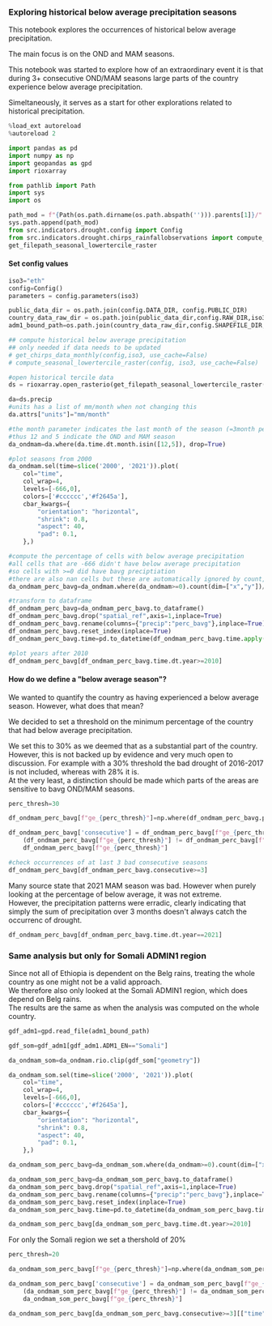### Exploring historical below average precipitation seasons
This notebook explores the occurrences of historical below average precipitation. 

The main focus is on the OND and MAM seasons. 

This notebook was started to explore how of an extraordinary event it is that during 3+ consecutive OND/MAM seasons large parts of the country experience below average precipitation. 

Simeltaneously, it serves as a start for other explorations related to historical precipitation. 

```python
%load_ext autoreload
%autoreload 2
```

```python
import pandas as pd
import numpy as np
import geopandas as gpd
import rioxarray
```

```python
from pathlib import Path
import sys
import os

path_mod = f"{Path(os.path.dirname(os.path.abspath(''))).parents[1]}/"
sys.path.append(path_mod)
from src.indicators.drought.config import Config
from src.indicators.drought.chirps_rainfallobservations import compute_seasonal_tercile_raster, \
get_filepath_seasonal_lowertercile_raster
```

#### Set config values

```python
iso3="eth"
config=Config()
parameters = config.parameters(iso3)

public_data_dir = os.path.join(config.DATA_DIR, config.PUBLIC_DIR)
country_data_raw_dir = os.path.join(public_data_dir,config.RAW_DIR,iso3)
adm1_bound_path=os.path.join(country_data_raw_dir,config.SHAPEFILE_DIR,parameters["path_admin1_shp"])
```

```python
## compute historical below average precipitation
## only needed if data needs to be updated
# get_chirps_data_monthly(config,iso3, use_cache=False)
# compute_seasonal_lowertercile_raster(config, iso3, use_cache=False)
```

```python
#open historical tercile data
ds = rioxarray.open_rasterio(get_filepath_seasonal_lowertercile_raster(iso3,config)).sortby("time")
```

```python
da=ds.precip
#units has a list of mm/month when not changing this
da.attrs["units"]="mm/month"
```

```python
#the month parameter indicates the last month of the season (=3month period)
#thus 12 and 5 indicate the OND and MAM season
da_ondmam=da.where(da.time.dt.month.isin([12,5]), drop=True)
```

```python
#plot seasons from 2000
da_ondmam.sel(time=slice('2000', '2021')).plot(    
    col="time",
    col_wrap=4,
    levels=[-666,0],
    colors=['#cccccc','#f2645a'],
    cbar_kwargs={
        "orientation": "horizontal",
        "shrink": 0.8,
        "aspect": 40,
        "pad": 0.1,
    },)
```

```python
#compute the percentage of cells with below average precipitation
#all cells that are -666 didn't have below average precipitation
#so cells with >=0 did have bavg preciptiation
#there are also nan cells but these are automatically ignored by count, which is good
da_ondmam_perc_bavg=da_ondmam.where(da_ondmam>=0).count(dim=["x","y"])/da_ondmam.count(dim=["x","y"])*100
```

```python
#transform to dataframe
df_ondmam_perc_bavg=da_ondmam_perc_bavg.to_dataframe()
df_ondmam_perc_bavg.drop("spatial_ref",axis=1,inplace=True)
df_ondmam_perc_bavg.rename(columns={"precip":"perc_bavg"},inplace=True)
df_ondmam_perc_bavg.reset_index(inplace=True)
df_ondmam_perc_bavg.time=pd.to_datetime(df_ondmam_perc_bavg.time.apply(lambda x: x.strftime('%Y-%m-%d')))
```

```python
#plot years after 2010
df_ondmam_perc_bavg[df_ondmam_perc_bavg.time.dt.year>=2010]
```

#### How do we define a "below average season"? 
We wanted to quantify the country as having experienced a below average season. However, what does that mean? 

We decided to set a threshold on the minimum percentage of the country that had below average precipitation. 

We set this to 30% as we deemed that as a substantial part of the country. However, this is not backed up by evidence and very much open to discussion. 
For example with a 30% threshold the bad drought of 2016-2017 is not included, whereas with 28% it is.  
At the very least, a distinction should be made which parts of the areas are sensitive to bavg OND/MAM seasons. 

```python
perc_thresh=30
```

```python
df_ondmam_perc_bavg[f"ge_{perc_thresh}"]=np.where(df_ondmam_perc_bavg.perc_bavg>=perc_thresh,1,0)
```

```python
df_ondmam_perc_bavg['consecutive'] = df_ondmam_perc_bavg[f"ge_{perc_thresh}"].groupby( \
    (df_ondmam_perc_bavg[f"ge_{perc_thresh}"] != df_ondmam_perc_bavg[f"ge_{perc_thresh}"].shift()).cumsum()).transform('size') * \
    df_ondmam_perc_bavg[f"ge_{perc_thresh}"]

```

```python
#check occurrences of at last 3 bad consecutive seasons
df_ondmam_perc_bavg[df_ondmam_perc_bavg.consecutive>=3]
```

Many source state that 2021 MAM season was bad. However when purely looking at the percentage of below average, it was not extreme.   
However, the precipitation patterns were erradic, clearly indicating that simply the sum of precipitation over 3 months doesn't always catch the occurrenc of drought. 

```python
df_ondmam_perc_bavg[df_ondmam_perc_bavg.time.dt.year==2021]
```

### Same analysis but only for Somali ADMIN1 region
Since not all of Ethiopia is dependent on the Belg rains, treating the whole country as one might not be a valid approach.    
We therefore also only looked at the Somali ADMIN1 region, which does depend on Belg rains.   
The results are the same as when the analysis was computed on the whole country. 

```python
gdf_adm1=gpd.read_file(adm1_bound_path)
```

```python
gdf_som=gdf_adm1[gdf_adm1.ADM1_EN=="Somali"]
```

```python
da_ondmam_som=da_ondmam.rio.clip(gdf_som["geometry"])
```

```python
da_ondmam_som.sel(time=slice('2000', '2021')).plot(    
    col="time",
    col_wrap=4,
    levels=[-666,0],
    colors=['#cccccc','#f2645a'],
    cbar_kwargs={
        "orientation": "horizontal",
        "shrink": 0.8,
        "aspect": 40,
        "pad": 0.1,
    },)
```

```python
da_ondmam_som_perc_bavg=da_ondmam_som.where(da_ondmam>=0).count(dim=["x","y"])/da_ondmam_som.count(dim=["x","y"])*100
```

```python
da_ondmam_som_perc_bavg=da_ondmam_som_perc_bavg.to_dataframe()
da_ondmam_som_perc_bavg.drop("spatial_ref",axis=1,inplace=True)
da_ondmam_som_perc_bavg.rename(columns={"precip":"perc_bavg"},inplace=True)
da_ondmam_som_perc_bavg.reset_index(inplace=True)
da_ondmam_som_perc_bavg.time=pd.to_datetime(da_ondmam_som_perc_bavg.time.apply(lambda x: x.strftime('%Y-%m-%d')))
```

```python
da_ondmam_som_perc_bavg[da_ondmam_som_perc_bavg.time.dt.year>=2010]
```

For only the Somali region we set a thershold of 20%

```python
perc_thresh=20
```

```python
da_ondmam_som_perc_bavg[f"ge_{perc_thresh}"]=np.where(da_ondmam_som_perc_bavg.perc_bavg>=perc_thresh,1,0)
```

```python
da_ondmam_som_perc_bavg['consecutive'] = da_ondmam_som_perc_bavg[f"ge_{perc_thresh}"].groupby( \
    (da_ondmam_som_perc_bavg[f"ge_{perc_thresh}"] != da_ondmam_som_perc_bavg[f"ge_{perc_thresh}"].shift()).cumsum()).transform('size') * \
    da_ondmam_som_perc_bavg[f"ge_{perc_thresh}"]

```

```python
da_ondmam_som_perc_bavg[da_ondmam_som_perc_bavg.consecutive>=3][["time","perc_bavg",f"ge_{perc_thresh}","consecutive"]]
```
